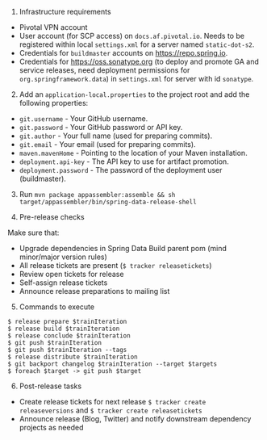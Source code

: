 1. Infrastructure requirements

- Pivotal VPN account
- User account (for SCP access) on `docs.af.pivotal.io`. Needs to be registered within local `settings.xml` for a server named `static-dot-s2`.
- Credentials for `buildmaster` accounts on https://repo.spring.io.
- Credentials for https://oss.sonatype.org (to deploy and promote GA and service releases, need deployment permissions for `org.springframework.data`) in `settings.xml` for server with id `sonatype`.

2. Add an `application-local.properties` to the project root and add the following properties:

- `git.username` - Your GitHub username.
- `git.password` - Your GitHub password or API key.
- `git.author` - Your full name (used for preparing commits).
- `git.email` - Your email (used for preparing commits).
- `maven.mavenHome` - Pointing to the location of your Maven installation.
- `deployment.api-key` - The API key to use for artifact promotion.
- `deployment.password` - The password of the deployment user (buildmaster).

3. Run `mvn package appassembler:assemble && sh target/appassembler/bin/spring-data-release-shell`

4. Pre-release checks

Make sure that:

* Upgrade dependencies in Spring Data Build parent pom (mind minor/major version rules)
* All release tickets are present (`$ tracker releasetickets`)
* Review open tickets for release
* Self-assign release tickets
* Announce release preparations to mailing list

5. Commands to execute

```
$ release prepare $trainIteration
$ release build $trainIteration
$ release conclude $trainIteration
$ git push $trainIteration
$ git push $trainIteration --tags
$ release distribute $trainIteration
$ git backport changelog $trainIteration --target $targets
$ foreach $target -> git push $target
```

6. Post-release tasks

* Create release tickets for next release 
  `$ tracker create releaseversions` and `$ tracker create releasetickets`
* Announce release (Blog, Twitter) and notify downstream dependency projects as needed
